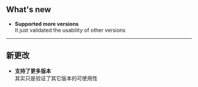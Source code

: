 ## What's new
- **Supported more versions**  
  It just validated the usability of other versions

****************************************

## 新更改
- **支持了更多版本**  
  其实只是验证了其它版本的可使用性
